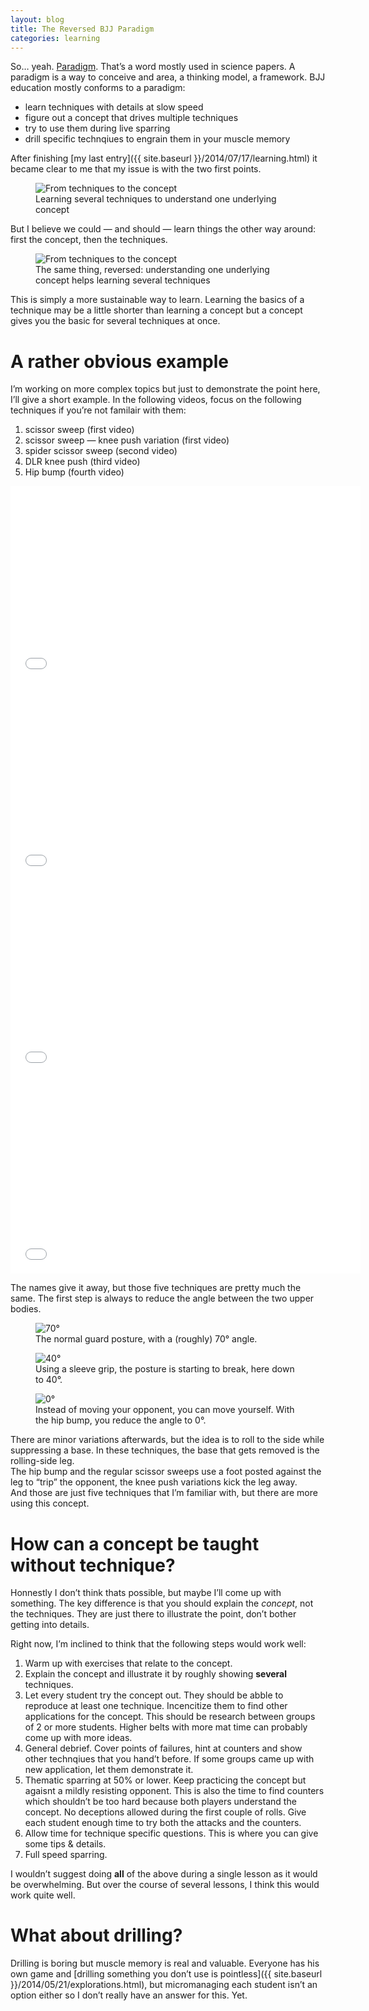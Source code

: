 ```yaml
---
layout: blog
title: The Reversed BJJ Paradigm
categories: learning
---
```

So… yeah. [Paradigm](http://en.wikipedia.org/wiki/Paradigm). That’s a word mostly used in science papers. A paradigm is a way to conceive and area, a thinking model, a framework. BJJ education mostly conforms to a paradigm:

- learn techniques with details at slow speed
- figure out a concept that drives multiple techniques
- try to use them during live sparring
- drill specific technqiues to engrain them in your muscle memory

After finishing [my last entry]({{ site.baseurl }}/2014/07/17/learning.html) it became clear to me that my issue is with the two first points.

<figure class="illustration">
	<img src="{{ site.img }}technique-to-concept.jpg" alt="From techniques to the concept" />
	<figcaption>
		Learning several techniques to understand one underlying concept
	</figcaption>
</figure>

But I believe we could — and should — learn things the other way around: first the concept, then the techniques.

<figure class="illustration">
	<img src="{{ site.img }}technique-to-concept-reversed.jpg" alt="From techniques to the concept" />
	<figcaption>
		The same thing, reversed: understanding one underlying concept helps learning several techniques
	</figcaption>
</figure>

This is simply a more sustainable way to learn. Learning the basics of a technique may be a little shorter than learning a concept but a concept gives you the basic for several techniques at once.

# A rather obvious example

I’m working on more complex topics but just to demonstrate the point here, I’ll give a short example. In the following videos, focus on the following techniques if you’re not familair with them:

1. scissor sweep (first video)
2. scissor sweep — knee push variation (first video)
3. spider scissor sweep (second video)
4. DLR knee push (third video)
5. Hip bump (fourth video)

<iframe width="560" height="315" src="//www.youtube.com/embed/xTZ_qRURbNg" frameborder="0" allowfullscreen></iframe>

<iframe width="560" height="315" src="//www.youtube.com/embed/DAODBgmPBao" frameborder="0" allowfullscreen></iframe>

<iframe width="560" height="315" src="//www.youtube.com/embed/SH5FzLuQ15E" frameborder="0" allowfullscreen></iframe>

<iframe width="560" height="315" src="//www.youtube.com/embed/Jl_8iVtpTE8" frameborder="0" allowfullscreen></iframe>

The names give it away, but those five techniques are pretty much the same. The first step is always to reduce the angle between the two upper bodies.

<figure class="illustration">
	<img src="{{ site.img }}sweep-70-deg.png" alt="70°" />
	<figcaption>
		The normal guard posture, with a (roughly) 70° angle.
	</figcaption>
</figure>

<figure class="illustration">
	<img src="{{ site.img }}sweep-40-deg.png" alt="40°" />
	<figcaption>
		Using a sleeve grip, the posture is starting to break, here down to 40°.
	</figcaption>
</figure>

<figure class="illustration">
	<img src="{{ site.img }}sweep-zero-deg.png" alt="0°" />
	<figcaption>
		Instead of moving your opponent, you can move yourself. With the hip bump, you reduce the angle to 0°.
	</figcaption>
</figure>

There are minor variations afterwards, but the idea is to roll to the side while suppressing a base. In these techniques, the base that gets removed is the rolling-side leg.  
The hip bump and the regular scissor sweeps use a foot posted against the leg to “trip” the opponent, the knee push variations kick the leg away.  
And those are just five techniques that I’m familiar with, but there are more using this concept.

# How can a concept be taught without technique?

Honnestly I don’t think thats possible, but maybe I’ll come up with something. The key difference is that you should explain the *concept*, not the techniques. They are just there to illustrate the point, don’t bother getting into details.

Right now, I’m inclined to think that the following steps would work well:

1. Warm up with exercises that relate to the concept.
2. Explain the concept and illustrate it by roughly showing **several** techniques.
3. Let every student try the concept out. They should be abble to reproduce at least one technique. Incencitize them to find other applications for the concept. This should be research between groups of 2 or more students. Higher belts with more mat time can probably come up with more ideas.
4. General debrief. Cover points of failures, hint at counters and show other technqiues that you hand’t before. If some groups came up with new application, let them demonstrate it.
5. Thematic sparring at 50% or lower. Keep practicing the concept but agaisnt a mildly resisting opponent. This is also the time to find counters which shouldn’t be too hard because both players understand the concept. No deceptions allowed during the first couple of rolls. Give each student enough time to try both the attacks and the counters.
6. Allow time for technique specific questions. This is where you can give some tips & details.
7. Full speed sparring.

I wouldn’t suggest doing **all** of the above during a single lesson as it would be overwhelming. But over the course of several lessons, I think this would work quite well.

# What about drilling?

Drilling is boring but muscle memory is real and valuable. Everyone has his own game and [drilling something you don’t use is pointless]({{ site.baseurl }}/2014/05/21/explorations.html), but micromanaging each student isn’t an option either so I don’t really have an answer for this. Yet.